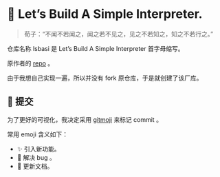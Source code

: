 # 🧐 Let’s Build A Simple Interpreter.

> 荀子：“不闻不若闻之，闻之若不见之，见之不若知之，知之不若行之。”

仓库名称 lsbasi 是 Let’s Build A Simple Interpreter 首字母缩写。

原作者的 [repo](https://github.com/rspivak/lsbasi/) 。

由于我想自己实现一遍，所以并没有 fork 原仓库，于是就创建了该厂库。

## 🥳 提交

为了更好的可视化，我决定采用 [gitmoji](https://gitmoji.dev/) 来标记 commit 。

常用 emoji 含义如下：

* :sparkles: 引入新功能。
* :bug: 解决 bug 。
* :memo: 更新文档。	